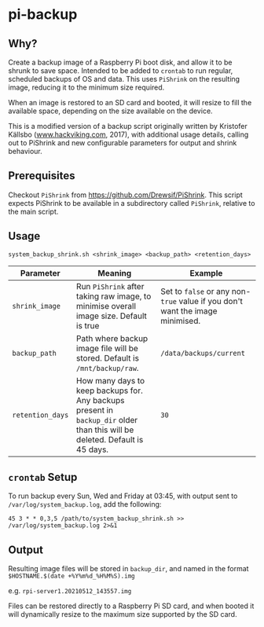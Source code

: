 # pi-backup

## Why?

Create a backup image of a Raspberry Pi boot disk, and allow it to be shrunk to save space. Intended to be added to `crontab` to run regular, scheduled backups of OS and data. This uses `PiShrink` on the resulting image, reducing it to the minimum size required.

When an image is restored to an SD card and booted, it will resize to fill the available space, depending on the size available on the device.

This is a modified version of a backup script originally written by Kristofer Källsbo (www.hackviking.com, 2017), with additional usage details, calling out to PiShrink and new configurable parameters for output and shrink behaviour.
 
## Prerequisites

Checkout `PiShrink` from https://github.com/Drewsif/PiShrink. This script expects PiShrink to be available in a subdirectory called `PiShrink`, relative to the main script.

## Usage

`system_backup_shrink.sh <shrink_image> <backup_path> <retention_days>`

| Parameter | Meaning | Example |
|-----------|---------|---------|
| `shrink_image` | Run `PiShrink` after taking raw image, to minimise overall image size. Default is true | Set to `false` or any non-`true` value if you don't want the image minimised. |
| `backup_path` | Path where backup image file will be stored. Default is `/mnt/backup/raw`. | `/data/backups/current` |
| `retention_days` | How many days to keep backups for. Any backups present in `backup_dir` older than this will be deleted. Default is 45 days. | `30` |

## `crontab` Setup

To run backup every Sun, Wed and Friday at 03:45, with output sent to `/var/log/system_backup.log`, add the following:

```
45 3 * * 0,3,5 /path/to/system_backup_shrink.sh >> /var/log/system_backup.log 2>&1
```

## Output

Resulting image files will be stored in `backup_dir`, and named in the format `$HOSTNAME.$(date +%Y%m%d_%H%M%S).img`

e.g. `rpi-server1.20210512_143557.img`

Files can be restored directly to a Raspberry Pi SD card, and when booted it will dynamically resize to the maximum size supported by the SD card.
